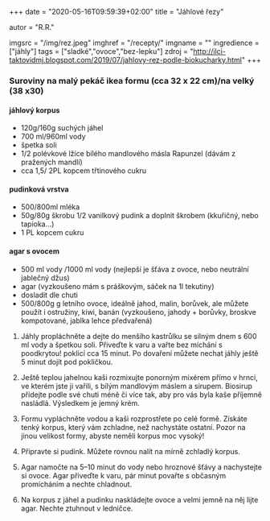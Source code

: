 +++
date = "2020-05-16T09:59:39+02:00"
title = "Jáhlové řezy"

autor = "R.R."

imgsrc = "/img/rez.jpeg"
imghref = "/recepty/"
imgname = ""
ingredience = ["jáhly"]
tags = ["sladké","ovoce","bez-lepku"]
zdroj = "http://ilci-taktovidmj.blogspot.com/2019/07/jahlovy-rez-podle-biokucharky.html"
+++



### Suroviny na malý pekáč ikea formu (cca 32 x 22 cm)/na velký (38 x30)

#### jáhlový korpus 
+ 120g/160g suchých jáhel
+ 700 ml/960ml vody
+ špetka soli
+ 1/2 polévkové lžíce bílého mandlového másla Rapunzel (dávám z pražených mandlí)
+ cca 1,5/ 2PL kopcem třtinového cukru

#### pudinková vrstva
+ 500/800ml mléka
+ 50g/80g škrobu 1/2 vanilkový pudink a doplnit škrobem (kkuřičný, nebo tapioka...)
+ 1 PL kopcem cukru

####  agar s ovocem
+ 500 ml vody /1000 ml vody (nejlepší je šťáva z ovoce, nebo neutrální jablečný džus)
+ agar (vyzkoušeno mám s práškovým, sáček na 1l tekutiny)
+ dosladit dle chuti
+ 500/800g g letního ovoce, ideálně jahod, malin, borůvek, ale můžete použít i ostružiny, kiwi, banán (vyzkoušeno, jahody + borůvky, broskve kompotované, jablka lehce předvařená)

1. Jáhly propláchněte a dejte do menšího kastrůlku se silným dnem s 600 ml vody a špetkou soli. Přiveďte k varu a vařte bez míchání s poodkrytou! poklicí cca 15 minut. Po dovaření můžete nechat jáhly ještě 5 minut dojít pod pokličkou.
 
2. Ještě teplou jahelnou kaši rozmixujte ponorným mixérem přímo v hrnci, ve kterém jste ji vařili, s bílým mandlovým máslem a sirupem. Biosirup přidejte podle své chuti méně či více tak, aby pro vás byla kaše příjemně nasládlá. Výsledkem je jemný krém.
 
3. Formu vypláchněte vodou a kaši rozprostřete po celé formě. Získáte tenký korpus, který vám zchladne, než nachystáte ostatní. Pozor na jinou velikost formy, abyste neměli korpus moc vysoký!
 
4. Připravte si pudink.  Můžete rovnou nalít na mírně zchladlý korpus.
 
5. Agar namočte na 5–10 minut do vody nebo hroznové šťávy a nachystejte si ovoce. Agar přiveďte k varu, pár minut povařte s občasným promícháním a nechte chladnout.
 
6. Na korpus z jáhel a pudinku naskládejte ovoce a velmi jemně na něj lijte agar. Nechte ztuhnout v ledničce.

